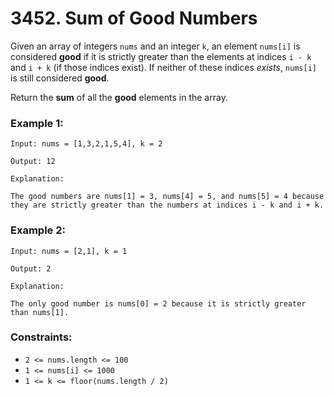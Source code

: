 # 3452. Sum of Good Numbers

Given an array of integers `nums` and an integer `k`, an element `nums[i]` is considered **good** if it is strictly greater than the elements at indices `i - k` and `i + k` (if those indices exist). If neither of these indices *exists*, `nums[i]` is still considered **good**.

Return the **sum** of all the **good** elements in the array.

### Example 1:

```text
Input: nums = [1,3,2,1,5,4], k = 2

Output: 12

Explanation:

The good numbers are nums[1] = 3, nums[4] = 5, and nums[5] = 4 because they are strictly greater than the numbers at indices i - k and i + k.
```

### Example 2:

```text
Input: nums = [2,1], k = 1

Output: 2

Explanation:

The only good number is nums[0] = 2 because it is strictly greater than nums[1].
```

### Constraints:

- `2 <= nums.length <= 100`
- `1 <= nums[i] <= 1000`
- `1 <= k <= floor(nums.length / 2)`
